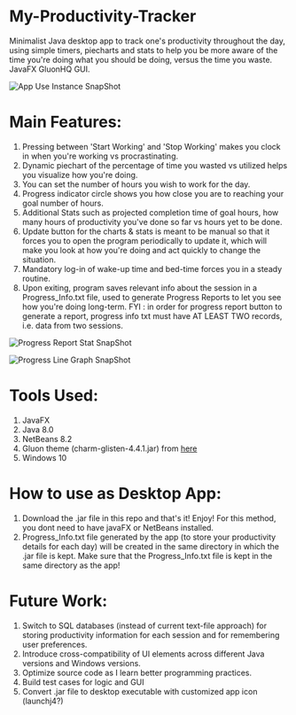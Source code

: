 # My-Productivity-Tracker
Minimalist Java desktop app to track one's productivity throughout the day, using simple timers, piecharts and stats to help you be more aware of the time you're doing what you should be doing, versus the time you waste. JavaFX GluonHQ GUI.

![App Use Instance SnapShot](https://github.com/aoyshi/My-Productivity-Tracker/blob/master/ScreenShots/app.png)

# Main Features:

1. Pressing between 'Start Working' and 'Stop Working' makes you clock in when you're working vs procrastinating.
2. Dynamic piechart of the percentage of time you wasted vs utilized helps you visualize how you're doing.
3. You can set the number of hours you wish to work for the day.
4. Progress indicator circle shows you how close you are to reaching your goal number of hours.
5. Additional Stats such as projected completion time of goal hours, how many hours of productivity you've done so far vs hours yet to be done.
6. Update button for the charts & stats is meant to be manual so that it forces you to open the program periodically to update it, which will make you look at how you're doing and act quickly to change the situation.
7. Mandatory log-in of wake-up time and bed-time forces you in a steady routine.
8. Upon exiting, program saves relevant info about the session in a Progress_Info.txt file, used to generate Progress Reports to let you see how you're doing long-term. FYI : in order for progress report button to generate a report, progress info txt must have AT LEAST TWO records, i.e. data from two sessions.

![Progress Report Stat SnapShot](https://github.com/aoyshi/My-Productivity-Tracker/blob/master/ScreenShots/progress.png)

![Progress Line Graph SnapShot](https://github.com/aoyshi/My-Productivity-Tracker/blob/master/ScreenShots/report.png)

# Tools Used:
1. JavaFX
2. Java 8.0
3. NetBeans 8.2
4. Gluon theme (charm-glisten-4.4.1.jar) from [here](http://nexus.gluonhq.com/nexus/content/repositories/releases/com/gluonhq/charm-glisten/4.4.1/)
5. Windows 10

# How to use as Desktop App:
1. Download the .jar file in this repo and that's it! Enjoy! For this method, you dont need to have javaFX or NetBeans installed.
2. Progress_Info.txt file generated by the app (to store your productivity details for each day) will be created in the same directory in which the .jar file is kept. Make sure that the Progress_Info.txt file is kept in the same directory as the app! 

# Future Work:
1. Switch to SQL databases (instead of current text-file approach) for storing productivity information for each session and for remembering user preferences.
2. Introduce cross-compatibility of UI elements across different Java versions and Windows versions.
3. Optimize source code as I learn better programming practices.
4. Build test cases for logic and GUI
5. Convert .jar file to desktop executable with customized app icon (launchj4?)


